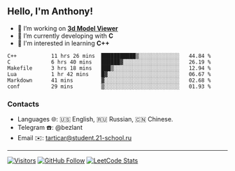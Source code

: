 ## Hello, I'm Anthony!
 
- 🔭 I’m working on **[3d Model Viewer](https://github.com/bezlant/s21_3d_model_viewer)**
- 🌱 I’m currently developing with **C**
- 🧐 I'm interested in learning **C++**

<!--START_SECTION:waka-->

```text
C++           11 hrs 26 mins  ███████████▒░░░░░░░░░░░░░   44.84 %
C             6 hrs 40 mins   ██████▓░░░░░░░░░░░░░░░░░░   26.19 %
Makefile      3 hrs 18 mins   ███▒░░░░░░░░░░░░░░░░░░░░░   12.94 %
Lua           1 hr 42 mins    █▓░░░░░░░░░░░░░░░░░░░░░░░   06.67 %
Markdown      41 mins         ▓░░░░░░░░░░░░░░░░░░░░░░░░   02.68 %
conf          29 mins         ▒░░░░░░░░░░░░░░░░░░░░░░░░   01.93 %
```

<!--END_SECTION:waka-->
### Contacts
- Languages 🌐: 🇺🇸 English, 🇷🇺 Russian, 🇨🇳 Chinese.
- Telegram ☎️: @bezlant
- Email ✉️: tarticar@student.21-school.ru
---
[![Visitors](https://shields-io-visitor-counter.herokuapp.com/badge?page=bezlant.bezlant&label=visitors&logo=Codeforces&style=for-the-badge&labelColor=black&color=forestgreen)](https://www.youtube.com/watch?v=dQw4w9WgXcQ)
[![GitHub Follow](https://img.shields.io/github/followers/bezlant?label=follow&logo=github&style=for-the-badge&labelColor=black)](https://github.com/bezlant)
[![LeetCode Stats](https://img.shields.io/badge/dynamic/json?style=for-the-badge&labelColor=black&color=darkorange&label=Solved&query=solvedOverTotal&url=https%3A%2F%2Fleetcode-badge.vercel.app%2Fapi%2Fusers%2Fbezlant&logo=leetcode&logoColor=yellow)](https://leetcode.com/bezlant/)
